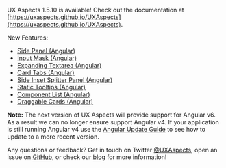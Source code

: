 UX Aspects 1.5.10 is available! Check out the documentation at [https://uxaspects.github.io/UXAspects](https://uxaspects.github.io/UXAspects).

New Features:
* [Side Panel (Angular)](https://uxaspects.github.io/UXAspects/#/components/panels#side-panel)
* [Input Mask (Angular)](https://uxaspects.github.io/UXAspects/#/components/input-controls#input-mask)
* [Expanding Textarea (Angular)](https://uxaspects.github.io/UXAspects/#/components/input-controls#expanding-text-area)
* [Card Tabs (Angular)](https://uxaspects.github.io/UXAspects/#/components/panels#side-panel)
* [Side Inset Splitter Panel (Angular)](https://uxaspects.github.io/UXAspects/#/components/splitter#side-inset-panel-splitter)
* [Static Tooltips (Angular)](https://uxaspects.github.io/UXAspects/#/components/tooltips#static-tooltip)
* [Component List (Angular)](https://uxaspects.github.io/UXAspects/#/components/component-list#component-list)
* [Draggable Cards (Angular)](https://uxaspects.github.io/UXAspects/#/components/draggable-cards#draggable-cards)

**Note:** The next version of UX Aspects will provide support for Angular v6. As a result we can no longer ensure support Angular v4. If your
application is still running Angular v4 use the [Angular Update Guide](https://angular-update-guide.firebaseapp.com) to see how to update to
a more recent version.

Any questions or feedback? Get in touch on Twitter [@UXAspects](https://twitter.com/UXAspects), open an issue on [GitHub](https://github.com/UXAspects/UXAspects/issues), or check our [blog](https://uxaspects.github.io/UXAspects/#/blog) for more information!
